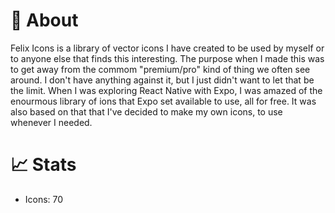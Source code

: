 # :closed_book: About

Felix Icons is a library of vector icons I have created to be used by myself or to anyone else that finds this interesting. The purpose when I made this was to get away from the commom "premium/pro" kind of thing we often see around. I don't have anything against it, but I just didn't want to let that be the limit. When I was exploring React Native with Expo, I was amazed of the enourmous library of ions that Expo set available to use, all for free. It was also based on that that I've decided to make my own icons, to use whenever I needed.

# 📈 Stats
- Icons: 70
